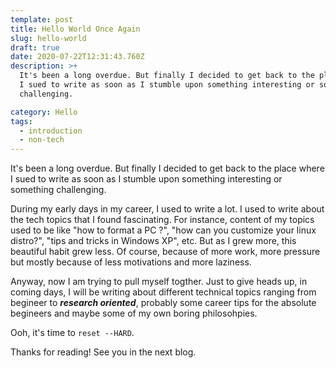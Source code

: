```yaml
---
template: post
title: Hello World Once Again
slug: hello-world
draft: true
date: 2020-07-22T12:31:43.760Z
description: >+
  It's been a long overdue. But finally I decided to get back to the place where
  I sued to write as soon as I stumble upon something interesting or something
  challenging. 

category: Hello
tags:
  - introduction
  - non-tech
---
```

It's been a long overdue. But finally I decided to get back to the place where I sued to write as soon as I stumble upon something interesting or something challenging. 

During my early days in my career, I used to write a lot. I used to write about the tech topics that I found fascinating. For instance, content of my topics used to be like "how to format a PC ?", "how can you customize your linux distro?", "tips and tricks in Windows XP", etc. But as I grew more, this beautiful habit grew less. Of course, because of more work, more pressure but mostly because of less motivations and more laziness. 

Anyway, now I am trying to pull myself togther. Just to give heads up, in coming days, I will be writing about different technical topics ranging from begineer to ***research oriented***, probably some career tips for the absolute begineers and maybe some of my own boring philosohpies.

Ooh, it's time to `reset --HARD`. 

Thanks for reading! See you in the next blog.

